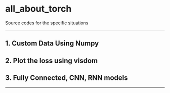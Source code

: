 # all_about_torch

Source codes for the specific situations

---

## 1. Custom Data Using Numpy
## 2. Plot the loss using visdom
## 3. Fully Connected, CNN, RNN models

---
